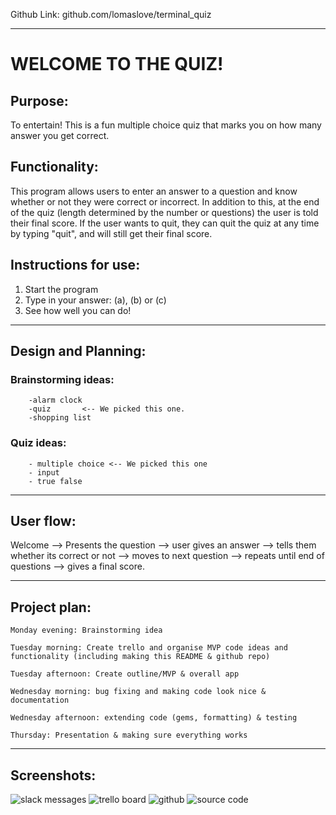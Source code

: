  Github Link: github.com/lomaslove/terminal_quiz

-------------------------------------------------------------------------------------------------------------------
# WELCOME TO THE QUIZ!

## Purpose:

To entertain! This is a fun multiple choice quiz that marks you on how many answer you get correct. 

## Functionality:

This program allows users to enter an answer to a question and know whether or not they were correct or incorrect. In addition to this, at the end of the quiz (length determined by the number or questions) the user is told their final score. If the user wants to quit, they can quit the quiz at any time by typing "quit", and will still get their final score. 

## Instructions for use:
1.    Start the program
2.   Type in your answer: (a), (b) or (c)
3.   See how well you can do!

-------------------------------------------------------------------------------------------------------------------

## Design and Planning:


### Brainstorming ideas:
        -alarm clock
        -quiz       <-- We picked this one.
        -shopping list


### Quiz ideas: 
        - multiple choice <-- We picked this one 
        - input
        - true false 

-------------------------------------------------------------------------------------------------------------------
## User flow:

Welcome --> Presents the question --> user gives an answer --> tells them whether its correct or not --> moves to next question --> repeats until end of questions --> gives a final score.

-------------------------------------------------------------------------------------------------------------------

## Project plan:

    Monday evening: Brainstorming idea

    Tuesday morning: Create trello and organise MVP code ideas and functionality (including making this README & github repo)

    Tuesday afternoon: Create outline/MVP & overall app

    Wednesday morning: bug fixing and making code look nice & documentation

    Wednesday afternoon: extending code (gems, formatting) & testing

    Thursday: Presentation & making sure everything works

-------------------------------------------------------------------------------------------------------------------
## Screenshots:
![slack messages](https://github.com/lomaslove/terminal_quiz/blob/master/screenshots/Screenshot%20(2).png)
![trello board](https://github.com/lomaslove/terminal_quiz/blob/master/screenshots/Screenshot%20(3).png)
![github](https://github.com/lomaslove/terminal_quiz/blob/master/screenshots/Screenshot%20(5).png)
![source code](https://github.com/lomaslove/terminal_quiz/blob/master/screenshots/Screenshot%20(6).png)



